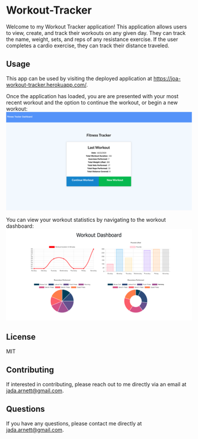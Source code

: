 # Workout-Tracker

Welcome to my Workout Tracker application! This application allows users to view, create, and track their workouts on any given day. They can track the name, weight, sets, and reps of any resistance exercise. If the user completes a cardio exercise, they can track their distance traveled. 

## Usage
This app can be used by visiting the deployed application at https://joa-workout-tracker.herokuapp.com/. 

Once the application has loaded, you are are presented with your most recent workout and the option to continue the workout, or begin a new workout:
![alt text](./assets/images/workouttracker.png "Home Page")

You can view your workout statistics by navigating to the workout dashboard:
![alt text](./assets/images/statdashboard.png "Stat Dashboard")


## License
MIT 

## Contributing
If interested in contributing, please reach out to me directly via an email at jada.arnett@gmail.com. 
 
## Questions 
If you have any questions, please contact me directly at jada.arnett@gmail.com. 

